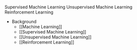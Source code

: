 Supervised Machine Learning
Unsupervised Machine Learning
Reinforcement Learning

- Background
	- [[Machine Learning]]
	- [[Supervised Machine Learning]]
	- [[Unsupervised Machine Learning]]
	- [[Reinforcement Learning]]